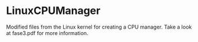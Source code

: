 # LinuxCPUManager
Modified files from the Linux kernel for creating a CPU manager. 
Take a look at fase3.pdf for more information.
